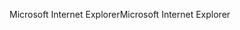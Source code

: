 <span data-ttu-id="1387f-101">Microsoft Internet Explorer</span><span class="sxs-lookup"><span data-stu-id="1387f-101">Microsoft Internet Explorer</span></span>